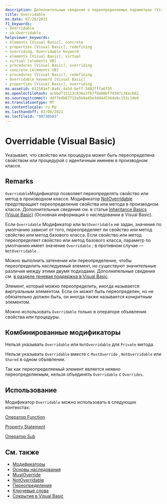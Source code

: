 ```yaml
---
description: Дополнительные сведения о переопределяемых параметрах (Visual Basic)
title: Overridable
ms.date: 07/20/2015
f1_keywords:
- Overridable
- vb.Overridable
helpviewer_keywords:
- elements [Visual Basic], concrete
- properties [Visual Basic], redefining
- overriding, Overridable keyword
- elements [Visual Basic], virtual
- virtual [elements VB]
- procedures [Visual Basic], overriding
- concrete [elements VB]
- procedures [Visual Basic], redefining
- Overridable keyword [Visual Basic]
- properties [Visual Basic], overriding
ms.assetid: 612581e7-8a4c-4a5d-beff-3402fffa6f35
ms.openlocfilehash: acbbd715113c836a3fb7f8a88bf74307c38ac682
ms.sourcegitcommit: ddf7edb67715a5b9a45e3dd44536dabc153c1de0
ms.translationtype: MT
ms.contentlocale: ru-RU
ms.lasthandoff: 02/06/2021
ms.locfileid: "99730503"
---
```

# <a name="overridable-visual-basic"></a>Overridable (Visual Basic)

Указывает, что свойство или процедура может быть переопределена свойством или процедурой с идентичным именем в производном классе.  
  
## <a name="remarks"></a>Remarks  

 `Overridable`Модификатор позволяет переопределять свойство или метод в производном классе. Модификатор [NotOverridable](notoverridable.md) предотвращает переопределение свойства или метода в производном классе.  Дополнительные сведения см. в статье [Inheritance Basics (Visual Basic)](../../programming-guide/language-features/objects-and-classes/inheritance-basics.md) (Основная информация о наследовании в Visual Basic).  
  
 Если `Overridable` Модификатор или `NotOverridable` не задан, значение по умолчанию зависит от того, переопределяет ли свойство или метод свойство или метод базового класса. Если свойство или метод переопределяет свойство или метод базового класса, параметр по умолчанию имеет значение `Overridable` ; в противном случае — `NotOverridable` .  
  
 Можно выполнить затенение или переопределение, чтобы переопределить наследуемый элемент, но существуют значительные различия между этими двумя подходами. Дополнительные сведения см. [в разделе теневая поддержка в Visual Basic](../../programming-guide/language-features/declared-elements/shadowing.md).  
  
 Элемент, который можно переопределить, иногда называется *виртуальным* элементом. Если он может быть переопределен, но не обязательно должен быть, он иногда также называется *конкретным* элементом.  
  
 Можно использовать `Overridable` только в операторе объявления свойства или процедуры.  
  
## <a name="combined-modifiers"></a>Комбинированные модификаторы  

 Нельзя указывать `Overridable` или `NotOverridable` для `Private` метода.  
  
 Нельзя указывать `Overridable` вместе с `MustOverride` , `NotOverridable` или `Shared` в одном объявлении.  
  
 Так как переопределяемый элемент является неявно переопределяемым, нельзя объединять `Overridable` с `Overrides`.  
  
## <a name="usage"></a>Использование  

 Модификатор `Overridable` можно использовать в следующих контекстах:  
  
 [Оператор Function](../statements/function-statement.md)  
  
 [Property Statement](../statements/property-statement.md)  
  
 [Оператор Sub](../statements/sub-statement.md)  
  
## <a name="see-also"></a>См. также

- [Модификаторы](index.md)
- [Основы наследования](../../programming-guide/language-features/objects-and-classes/inheritance-basics.md)
- [MustOverride](mustoverride.md)
- [NotOverridable](notoverridable.md)
- [Переопределения](overrides.md)
- [Ключевые слова](../keywords/index.md)
- [Сокрытие в Visual Basic](../../programming-guide/language-features/declared-elements/shadowing.md)
